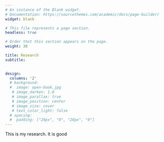 ```yaml
---
# An instance of the Blank widget.
# Documentation: https://sourcethemes.com/academic/docs/page-builder/
widget: blank

# This file represents a page section.
headless: true

# Order that this section appears on the page.
weight: 30

title: Research
subtitle:

  
design:
  columns: '2'
  # background:
  #  image: open-book.jpg
   # image_darken: 1.0
   # image_parallax: true
   # image_position: center
   # image_size: cover
   # text_color_light: false
  # spacing:
  #  padding: ["20px", "0", "20px", "0"]
---
```


This is my research. It is good

